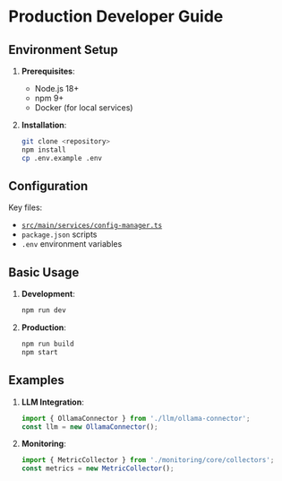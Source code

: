 # Production Developer Guide

## Environment Setup
1. **Prerequisites**:
   - Node.js 18+
   - npm 9+
   - Docker (for local services)

2. **Installation**:
   ```bash
   git clone <repository>
   npm install
   cp .env.example .env
   ```

## Configuration
Key files:
- [`src/main/services/config-manager.ts`](src/main/services/config-manager.ts)
- `package.json` scripts
- `.env` environment variables

## Basic Usage
1. **Development**:
   ```bash
   npm run dev
   ```

2. **Production**:
   ```bash
   npm run build
   npm start
   ```

## Examples
1. **LLM Integration**:
   ```typescript
   import { OllamaConnector } from './llm/ollama-connector';
   const llm = new OllamaConnector();
   ```

2. **Monitoring**:
   ```typescript
   import { MetricCollector } from './monitoring/core/collectors';
   const metrics = new MetricCollector();